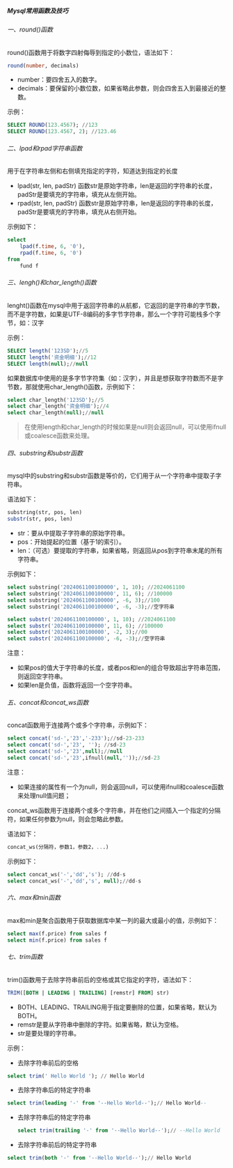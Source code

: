 ##### Mysql常用函数及技巧

###### 一、round()函数

round()函数用于将数字四射侮辱到指定的小数位，语法如下：

```sql
round(number, decimals)
```

- number：要四舍五入的数字。
- decimals：要保留的小数位数，如果省略此参数，则会四舍五入到最接近的整数。

示例：

```sql
SELECT ROUND(123.4567); //123
SELECT ROUND(123.4567, 2); //123.46
```

###### 二、lpad和rpad字符串函数

用于在字符串左侧和右侧填充指定的字符，知道达到指定的长度

- lpad(str, len, padStr) 函数str是原始字符串，len是返回的字符串的长度，padStr是要填充的字符串，填充从左侧开始。
- rpad(str, len, padStr) 函数str是原始字符串，len是返回的字符串的长度，padStr是要填充的字符串，填充从右侧开始。

示例如下：

```sql
select
	lpad(f.time, 6, '0'),
	rpad(f.time, 6, '0') 
from
	fund f
```

###### 三、lengh()和char_length()函数

lenght()函数在mysql中用于返回字符串的从航都，它返回的是字符串的字节数，而不是字符数，如果是UTF-8编码的多字节字符串，那么一个字符可能栈多个字节，如：汉字

示例：

```sql
SELECT length('123SD');//5
SELECT length('资金明细');//12
SELECT length(null);//null
```

如果数据库中使用的是多字节字符集（如：汉字），并且是想获取字符数而不是字节数，那就使用char_length()函数，示例如下：

```sql
select char_length('123SD');//5
select char_length('资金明细');//4 
select char_length(null);//null
```

> 在使用length和char_length的时候如果是null则会返回null，可以使用ifnull或coalesce函数来处理。

###### 四、substring和substr函数

mysql中的substring和substr函数是等价的，它们用于从一个字符串中提取子字符串。

语法如下：

```sql
substring(str, pos, len)
substr(str, pos, len)
```

- str：要从中提取子字符串的原始字符串。
- pos：开始提起的位置（基于1的索引）。
- len：（可选）要提取的字符串，如果省略，则返回从pos到字符串末尾的所有字符串。

示例如下：

```sql
select substring('2024061100100000', 1, 10); //2024061100
select substring('2024061100100000', 11, 6); //100000
select substring('2024061100100000', -6, 3);//100
select substring('2024061100100000', -6, -3);//空字符串

select substr('2024061100100000', 1, 10); //2024061100
select substr('2024061100100000', 11, 6); //100000
select substr('2024061100100000', -2, 3);//00
select substr('2024061100100000', -6, -3);//空字符串
```

注意：

- 如果pos的值大于字符串的长度，或者pos和len的组合导致超出字符串范围，则返回空字符串。
- 如果len是负值，函数将返回一个空字符串。

###### 五、concat和concat_ws函数

concat函数用于连接两个或多个字符串，示例如下：

```sql
select concat('sd-','23','-233');//sd-23-233
select concat('sd-','23', ''); //sd-23
select concat('sd-','23',null);//null
select concat('sd-','23',ifnull(null,''));//sd-23
```

注意：

- 如果连接的属性有一个为null，则会返回null，可以使用ifnull和coalesce函数来处理null值问题；

concat_ws函数用于连接两个或多个字符串，并在他们之间插入一个指定的分隔符，如果任何参数为null，则会忽略此参数。

语法如下：

```sql
concat_ws(分隔符，参数1，参数2，...)
```

示例如下：

```sql
select concat_ws('-','dd','s'); //dd-s
select concat_ws('-','dd','s', null);//dd-s
```

###### 六、max和min函数

max和min是聚合函数用于获取数据库中某一列的最大或最小的值，示例如下：

```sql
select max(f.price) from sales f
select min(f.price) from sales f
```

###### 七、trim函数

trim()函数用于去除字符串前后的空格或其它指定的字符，语法如下：

```sql
TRIM([BOTH | LEADING | TRAILING] [remstr] FROM] str)
```

- BOTH、LEADING、TRAILING用于指定要删除的位置，如果省略，默认为BOTH。
- remstr是要从字符串中删除的字符。如果省略，默认为空格。
- str是要处理的字符串。

示例：

- 去除字符串前后的空格

```sql
select trim(' Hello World '); // Hello World
```

- 去除字符串后的特定字符串

```sql
select trim(leading '-' from '--Hello World--');// Hello World--
```

- 去除字符串后的特定字符串

  ```sql
  select trim(trailing '-' from '--Hello World--');// --Hello World
  ```

- 去除字符串前后的特定字符串

```sql
select trim(both '-' from '--Hello World--');// Hello World
```

